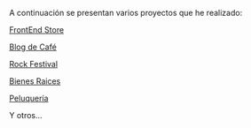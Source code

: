 A continuación se presentan varios proyectos que he realizado:

<a href="https://forexamplestore.netlify.app/" target="_blank">FrontEnd Store</a>

<a href="https://coffeeknowledge.netlify.app/" target="_blank">Blog de Café</a>

<a href="https://rockfestivaladd.netlify.app/" target="_blank">Rock Festival</a>

<a href="https://radiant-anchorage-81341.herokuapp.com/" target="_blank">Bienes Raices</a>

<a href="https://guarded-basin-94163.herokuapp.com/" target="_blank">Peluquería</a>

<p>Y otros...</p>
